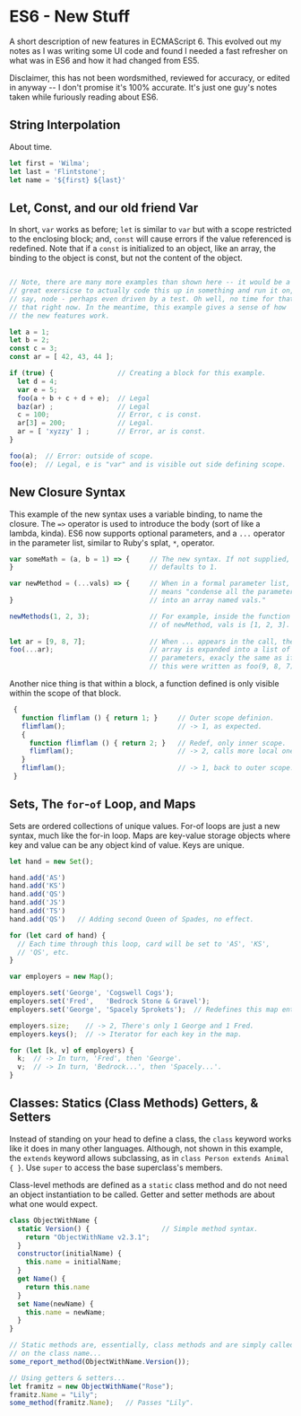 # ES6 - New Stuff

A short description of new features in ECMAScript 6. This evolved out my notes as I was writing some UI code and found I needed a fast refresher on what was in ES6 and how it had changed from ES5.

Disclaimer, this has not been wordsmithed, reviewed for accuracy, or edited in anyway -- I don't promise it's 100% accurate. It's just one guy's notes taken while furiously reading about ES6.

## String Interpolation

About time.

``` javascript
let first = 'Wilma';
let last = 'Flintstone';
let name = '${first} ${last}'
```

## Let, Const, and our old friend Var

In short, `var` works as before; `let` is similar to `var` but with a scope restricted to the enclosing block; and, `const` will cause errors if the value referenced is redefined. Note that if a `const` is initialized to an object, like an array, the binding to the object is const, but not the content of the object.

``` javascript

// Note, there are many more examples than shown here -- it would be a
// great exersicse to actually code this up in something and run it on,
// say, node - perhaps even driven by a test. Oh well, no time for that
// that right now. In the meantime, this example gives a sense of how
// the new features work.

let a = 1;
let b = 2;
const c = 3;
const ar = [ 42, 43, 44 ];

if (true) {                // Creating a block for this example.
  let d = 4;
  var e = 5;
  foo(a + b + c + d + e);  // Legal
  baz(ar) ;                // Legal
  c = 100;                 // Error, c is const.
  ar[3] = 200;             // Legal.
  ar = [ 'xyzzy' ] ;       // Error, ar is const.
}

foo(a);  // Error: outside of scope.
foo(e);  // Legal, e is "var" and is visible out side defining scope.
```

## New Closure Syntax

This example of the new syntax uses a variable binding, to name the closure. The `=>` operator is used to introduce the body (sort of like a lambda, kinda). ES6 now supports optional parameters, and a `...` operator in the parameter list, similar to Ruby's splat, `*`, operator.

``` javascript
var someMath = (a, b = 1) => {     // The new syntax. If not supplied, b
}                                  // defaults to 1.

var newMethod = (...vals) => {     // When in a formal parameter list, ...
                                   // means "condense all the parameters
}                                  // into an array named vals."

newMethods(1, 2, 3);               // For example, inside the function body
                                   // of newMethod, vals is [1, 2, 3].
                    
let ar = [9, 8, 7];                // When ... appears in the call, the
foo(...ar);                        // array is expanded into a list of 3
                                   // parameters, exacly the same as if
                                   // this were written as foo(9, 8, 7).
```

Another nice thing is that within a block, a function defined is only visible within the scope of that block.

``` javascript
 {
   function flimflam () { return 1; }     // Outer scope definion.
   flimflam();                            // -> 1, as expected.  
   {
     function flimflam () { return 2; }   // Redef, only inner scope.
     flimflam();                          // -> 2, calls more local one.
   }
   flimflam();                            // -> 1, back to outer scope.
 }

```

## Sets, The `for`-`of` Loop, and Maps

Sets are ordered collections of unique values. For-of loops are just a new syntax, much like the for-in loop. Maps are key-value storage objects where key and value can be any object kind of value. Keys are unique.

``` javascript
let hand = new Set();

hand.add('AS')
hand.add('KS')
hand.add('QS')
hand.add('JS')
hand.add('TS')
hand.add('QS')   // Adding second Queen of Spades, no effect.

for (let card of hand) {
  // Each time through this loop, card will be set to 'AS', 'KS',  
  // 'QS', etc.
}

var employers = new Map();

employers.set('George', 'Cogswell Cogs');
employers.set('Fred',   'Bedrock Stone & Gravel');
employers.set('George', 'Spacely Sprokets');  // Redefines this map entry.

employers.size;    // -> 2, There's only 1 George and 1 Fred.
employers.keys();  // -> Iterator for each key in the map.

for (let [k, v] of employers) {
  k;  // -> In turn, 'Fred', then 'George'.
  v;  // -> In turn, 'Bedrock...', then 'Spacely...'.
}
```

## Classes: Statics (Class Methods) Getters, & Setters

Instead of standing on your head to define a class, the `class` keyword works like it does in many other languages. Although, not shown in this example, the `extends` keyword allows subclassing, as in `class Person extends Animal { }`. Use `super` to access the base superclass's members.

Class-level methods are defined as a `static` class method and do not need an object instantiation to be called. Getter and setter methods are about what one would expect. 

``` javascript
class ObjectWithName {
  static Version() {                  // Simple method syntax.
    return "ObjectWithName v2.3.1";
  }
  constructor(initialName) {
    this.name = initialName;
  }
  get Name() {
    return this.name
  }
  set Name(newName) {
    this.name = newName;
  }
}

// Static methods are, essentially, class methods and are simply called
// on the class name...
some_report_method(ObjectWithName.Version());

// Using getters & setters...
let framitz = new ObjectWithName("Rose");
framitz.Name = "Lily";
some_method(framitz.Name);   // Passes "Lily".
```
